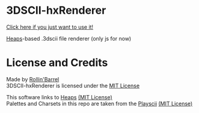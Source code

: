 
# 3DSCII-hxRenderer
[Click here if you just want to use it!](link)

[Heaps](https://github.com/HeapsIO/heaps)-based .3dscii file renderer (only js for now)

# License and Credits
Made by [Rollin'Barrel](https://github.com/RollinBarrel)  
3DSCII-hxRenderer is licensed under the [MIT License](https://github.com/RollinBarrel/3dscii-hxRenderer/blob/main/LICENSE)

This software links to 
[Heaps](https://github.com/HeapsIO/heaps) [(MIT License)](https://github.com/HeapsIO/heaps/blob/20fa2de1a19e5c9d534d5a0b26c52839ec3ef662/LICENSE)  
Palettes and Charsets in this repo are taken from the [Playscii](http://vectorpoem.com/playscii/) [(MIT License)](https://heptapod.host/jp-lebreton/playscii/-/blob/7ea67bd9a00988002d4e6af005e97954e9b06f9d/license.txt)